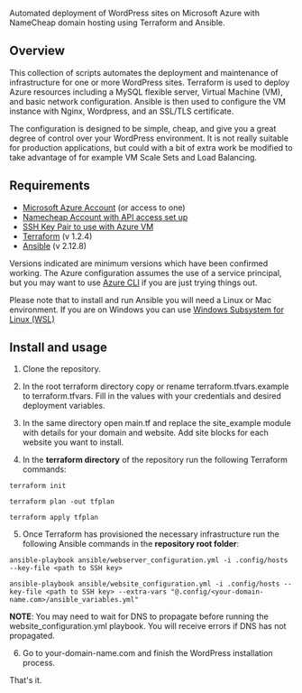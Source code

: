 Automated deployment of WordPress sites on Microsoft Azure with NameCheap domain hosting using Terraform and Ansible.

## Overview
This collection of scripts automates the deployment and maintenance of infrastructure for one or more WordPress sites. Terraform is used to deploy Azure resources including a MySQL flexible server, Virtual Machine (VM), and basic network configuration. Ansible is then used to configure the VM instance with Nginx, Wordpress, and an SSL/TLS certificate.

The configuration is designed to be simple, cheap, and give you a great degree of control over your WordPress environment. It is not really suitable for production applications, but could with a bit of extra work be modified to take advantage of for example VM Scale Sets and Load Balancing.

## Requirements
- [Microsoft Azure Account](https://azure.microsoft.com/) (or access to one)
- [Namecheap Account with API access set up](https://www.namecheap.com/support/api/intro/)
- [SSH Key Pair to use with Azure VM](https://learn.microsoft.com/en-us/azure/virtual-machines/linux/mac-create-ssh-keys)
- [Terraform](https://learn.hashicorp.com/tutorials/terraform/install-cli) (v 1.2.4)
- [Ansible](https://docs.ansible.com/ansible/latest/installation_guide/intro_installation.html) (v 2.12.8)

Versions indicated are minimum versions which have been confirmed working. The Azure configuration assumes the use of a service principal, but you may want to use [Azure CLI](https://registry.terraform.io/providers/hashicorp/azurerm/latest/docs/guides/azure_cli) if you are just trying things out.

Please note that to install and run Ansible you will need a Linux or Mac environment. If you are on Windows you can use [Windows Subsystem for Linux (WSL)](https://learn.microsoft.com/en-us/windows/wsl/install)

## Install and usage
1. Clone the repository.

2. In the root terraform directory copy or rename terraform.tfvars.example to terraform.tfvars. Fill in the values with your credentials and desired deployment variables.

3. In the same directory open main.tf and replace the site_example module with details for your domain and website. Add site blocks for each website you want to install.

4. In the **terraform directory** of the repository run the following Terraform commands:
```
terraform init
```
```
terraform plan -out tfplan
```
```
terraform apply tfplan
```

5. Once Terraform has provisioned the necessary infrastructure run the following Ansible commands in the **repository root folder**:
```
ansible-playbook ansible/webserver_configuration.yml -i .config/hosts --key-file <path to SSH key>
```
```
ansible-playbook ansible/website_configuration.yml -i .config/hosts --key-file <path to SSH key> --extra-vars "@.config/<your-domain-name.com>/ansible_variables.yml"
```
**NOTE**: You may need to wait for DNS to propagate before running the website_configuration.yml playbook. You will receive errors if DNS has not propagated.

6. Go to your-domain-name.com and finish the WordPress installation process.

That's it.